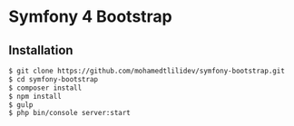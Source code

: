 Symfony 4 Bootstrap
======================================

Installation
------------

```bash
$ git clone https://github.com/mohamedtlilidev/symfony-bootstrap.git
$ cd symfony-bootstrap
$ composer install
$ npm install
$ gulp
$ php bin/console server:start
```